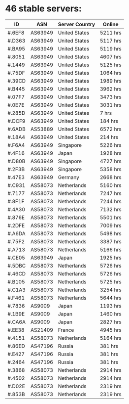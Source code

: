 # 46 stable servers:

| ID | ASN | Server Country | Online |
| ------ | ------ | ------ | ------ |
| #.6EF8 | AS63949 | United States | 5211 hrs |
| #.D363 | AS63949 | United States | 5117 hrs |
| #.BA95 | AS63949 | United States | 5119 hrs |
| #.8051 | AS63949 | United States | 4607 hrs |
| #.1449 | AS63949 | United States | 5125 hrs |
| #.75DF | AS63949 | United States | 1064 hrs |
| #.39CD | AS63949 | United States | 1989 hrs |
| #.B445 | AS63949 | United States | 3962 hrs |
| #.07F7 | AS63949 | United States | 3473 hrs |
| #.0E7E | AS63949 | United States | 3031 hrs |
| #.285D | AS63949 | United States | 7 hrs |
| #.DCF9 | AS63949 | United States | 184 hrs |
| #.6ADB | AS53889 | United States | 6572 hrs |
| #.18A4 | AS63949 | United States | 214 hrs |
| #.F6A4 | AS63949 | Singapore | 5226 hrs |
| #.4F16 | AS63949 | Japan | 1928 hrs |
| #.D80B | AS63949 | Singapore | 4727 hrs |
| #.2F3B | AS63949 | Singapore | 5358 hrs |
| #.47E3 | AS63949 | Germany | 2668 hrs |
| #.C931 | AS58073 | Netherlands | 5160 hrs |
| #.7177 | AS58073 | Netherlands | 7247 hrs |
| #.8F1F | AS58073 | Netherlands | 7244 hrs |
| #.4A30 | AS58073 | Netherlands | 7132 hrs |
| #.876E | AS58073 | Netherlands | 5501 hrs |
| #.2DFE | AS58073 | Netherlands | 7009 hrs |
| #.A6DA | AS58073 | Netherlands | 5498 hrs |
| #.75F2 | AS58073 | Netherlands | 3387 hrs |
| #.A713 | AS58073 | Netherlands | 5166 hrs |
| #.CE05 | AS63949 | Japan | 1925 hrs |
| #.5DBC | AS58073 | Netherlands | 5726 hrs |
| #.46CD | AS58073 | Netherlands | 5726 hrs |
| #.B105 | AS58073 | Netherlands | 5725 hrs |
| #.C1A3 | AS58073 | Netherlands | 3254 hrs |
| #.F461 | AS58073 | Netherlands | 5644 hrs |
| #.7836 | AS9009 | Japan | 1193 hrs |
| #.1B9E | AS9009 | Japan | 1460 hrs |
| #.CA6A | AS9009 | Japan | 2827 hrs |
| #.EE38 | AS21409 | France | 4945 hrs |
| #.4151 | AS58073 | Netherlands | 5164 hrs |
| #.86ED | AS47196 | Russia | 381 hrs |
| #.E427 | AS47196 | Russia | 381 hrs |
| #.2464 | AS47196 | Russia | 381 hrs |
| #.3868 | AS58073 | Netherlands | 2914 hrs |
| #.4502 | AS58073 | Netherlands | 2914 hrs |
| #.D02E | AS58073 | Netherlands | 2319 hrs |
| #.853B | AS58073 | Netherlands | 2319 hrs |

